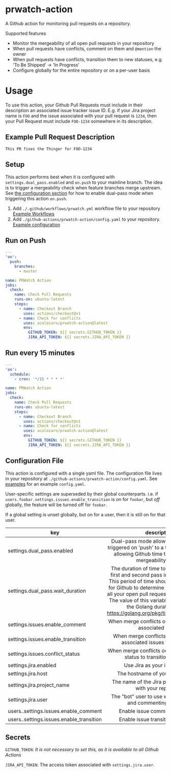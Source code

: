 # prwatch-action

A Github action for monitoring pull requests on a repository.

Supported features
- Monitor the mergeability of all open pull requests in your repository
- When pull requests have conflicts, comment on them and `@mention` the owner
- When pull requests have conflicts, transition them to new statuses, e.g. 'To Be Shipped' -> 'In Progress'
- Configure globally for the entire repository or on a per-user basis

# Usage

To use this action, your Github Pull Requests must include in their description an associated issue tracker issue ID.
E.g. if your Jira project name is `FOO` and the issue associated with your pull request is `1234`, then your Pull
Request must include `FOO-1234` somewhere in its description.

## Example Pull Request Description
```
This PR fixes the Thinger for FOO-1234
```

## Setup

This action performs best when it is configured with `settings.dual_pass.enabled` and `on.push` to your mainline branch.
The idea is to trigger a mergeability check when feature branches merge upstream. See [the configuration
section](#configuration_file) for how to enable dual-pass mode when triggering this action `on.push`.

1. Add `./.github/workflows/prwatch.yml` workflow file to your repository [Example
   Workflows](https://github.com/acaloiaro/prwatch-action/tree/master/examples/workflows)
2. Add `./github-actions/prwatch-action/config.yaml` to your repository. [Example
   configuration](https://github.com/acaloiaro/prwatch-action/tree/master/examples/config.yaml)

## Run on Push
```yaml
---
'on':
  push:
    branches:
      - master

name: PRWatch Action
jobs:
  check:
    name: Check Pull Requests
    runs-on: ubuntu-latest
    steps:
      - name: Checkout Branch
        uses: actions/checkout@v1
      - name: Check for conflicts
        uses: acaloiaro/prwatch-action@latest
        env:
          GITHUB_TOKEN: ${{ secrets.GITHUB_TOKEN }}
          JIRA_API_TOKEN: ${{ secrets.JIRA_API_TOKEN }}
```

## Run every 15 minutes
```yaml
---
'on':
  schedule:
    - cron: '*/15 * * * *'

name: PRWatch Action
jobs:
  check:
    name: Check Pull Requests
    runs-on: ubuntu-latest
    steps:
      - name: Checkout Branch
        uses: actions/checkout@v1
      - name: Check for conflicts
        uses: acaloiaro/prwatch-action@latest
        env:
          GITHUB_TOKEN: ${{ secrets.GITHUB_TOKEN }}
          JIRA_API_TOKEN: ${{ secrets.JIRA_API_TOKEN }}
```

## <a name="configuration_file"></a>Configuration File

This action is configured with a single yaml file. The configuration file lives in your repository at
`./github-actions/prwatch-action/config.yaml`. See [examples](https://github.com/acaloiaro/prwatch-action/tree/master/examples) for an example `config.yaml`.

User-specific settings are superseded by their global counterparts. i.e. if
`users.foobar.settings.issues.enable_transition` is _on_ for `foobar`, but _off_ globally, the feature will be turned
off for `foobar`.

If a global setting is unset globally, but on for a user, then it is still on for that user.

| key           | description                                                       | type | default |
| ------------- |:-----------------------------------------------------------------:|:----:|:--------|
| settings.dual_pass.enabled  | Dual-pass mode allows this action to be triggered on 'push' to a target branch while allowing Github time to recalculate the mergeability of PRs | bool | true |
| settings.dual_pass.wait_duration | The duration of time to wait between the first and second pass in dual pass mode. This period of time should be long enough for Github to determine the mergeability of all your open pull requests. e.g. `1m30s`. Note: The value of this variable must conform to the Golang duration format: https://golang.org/pkg/time/#ParseDuration | time | 60s |
| settings.issues.enable_comment | When merge conflicts occurr, comment on associated issues | bool | true |
| settings.issues.enable_transition | When merge conflicts occur, transition associated issues to new status | bool | true |
| settings.issues.conflict_status | When merge conflicts occur, the new issue status to transitions issues to | string | |
| settings.jira.enabled | Use Jira as your issue tracker | bool | true |
| settings.jira.host | The hostname of your Jira instance | string | |
| settings.jira.project_name | The name of the Jira project associated with your repository | string | |
| settings.jira.user | The "bot" user to use when transitioning and commenting on issues | string | |
| users.<github username>.settings.issues.enable_comment | Enable issue comments for a user | bool | |
| users.<github username>.settings.issues.enable_transition | Enable issue transitions for a user | bool | |

## Secrets
`GITHUB_TOKEN`: _It is not necessary to set this, as it is available to all Github Actions_

`JIRA_API_TOKEN`: The access token associated with `settings.jira.user`.
